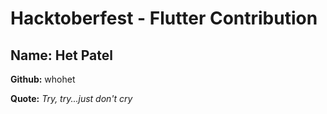 # Hacktoberfest - Flutter Contribution

## Name: Het Patel

**Github:** whohet

**Quote:** *Try, try...just don't cry*
